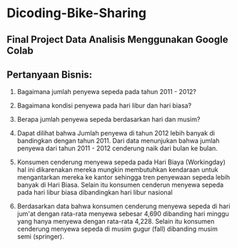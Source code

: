 # Dicoding-Bike-Sharing
## Final Project Data Analisis Menggunakan Google Colab

## Pertanyaan Bisnis:
1. Bagaimana jumlah penyewa sepeda pada tahun 2011 - 2012?
2. Bagaimana kondisi penyewa pada hari libur dan hari biasa?
3. Berapa jumlah penyewa sepeda berdasarkan hari dan musim?

1. Dapat dilihat bahwa Jumlah penyewa di tahun 2012 lebih banyak di bandingkan dengan tahun 2011. Dari data menunjukan bahwa jumlah penyewa dari tahun 2011 - 2012 cenderung naik dari bulan ke bulan.
2. Konsumen cenderung menyewa sepeda pada Hari Biaya (Workingday) hal ini dikarenakan mereka mungkin membutuhkan kendaraan untuk mengantarkan mereka ke kantor sehingga tren penyewaan sepeda lebih banyak di Hari Biasa. Selain itu konsumen cenderun menyewa sepeda pada hari libur biasa dibandingkan hari libur nasional
3. Berdasarkan data bahwa konsumen cenderung menyewa sepeda di hari jum'at dengan rata-rata menyewa sebesar 4,690 dibanding hari minggu yang hanya menyewa dengan rata-rata 4,228. Selain itu konsumen cenderung menyewa sepeda di musim gugur (fall) dibanding musim semi (springer).

 
